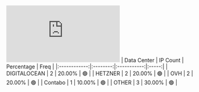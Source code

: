 ![Diagramm](https://github.com/obajay/StateSync-snapshots/blob/main/Projects/Likecoin/1/README.md)
| Data Center | IP Count | Percentage | Freq |
|:------------:|:--------:|:-----------:|:-----:|
| DIGITALOCEAN | 2 | 20.00% | 🟢 |
| HETZNER | 2 | 20.00% | 🟢 |
| OVH | 2 | 20.00% | 🟢 |
| Contabo | 1 | 10.00% | 🟢 |
| OTHER | 3 | 30.00% | 🟢 |